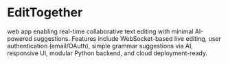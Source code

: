 # EditTogether
web app enabling real-time collaborative text editing with minimal AI-powered suggestions. Features include WebSocket-based live editing, user authentication (email/OAuth), simple grammar suggestions via AI, responsive UI, modular Python backend, and cloud deployment-ready.
